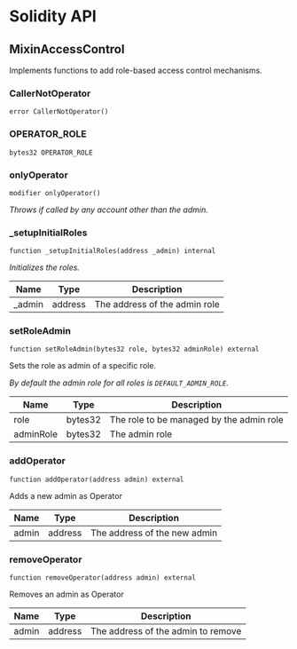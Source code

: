 # Solidity API

## MixinAccessControl

Implements functions to add  role-based access control mechanisms.

### CallerNotOperator

```solidity
error CallerNotOperator()
```

### OPERATOR_ROLE

```solidity
bytes32 OPERATOR_ROLE
```

### onlyOperator

```solidity
modifier onlyOperator()
```

_Throws if called by any account other than the admin._

### _setupInitialRoles

```solidity
function _setupInitialRoles(address _admin) internal
```

_Initializes the roles._

| Name | Type | Description |
| ---- | ---- | ----------- |
| _admin | address | The address of the admin role |

### setRoleAdmin

```solidity
function setRoleAdmin(bytes32 role, bytes32 adminRole) external
```

Sets the role as admin of a specific role.

_By default the admin role for all roles is `DEFAULT_ADMIN_ROLE`._

| Name | Type | Description |
| ---- | ---- | ----------- |
| role | bytes32 | The role to be managed by the admin role |
| adminRole | bytes32 | The admin role |

### addOperator

```solidity
function addOperator(address admin) external
```

Adds a new admin as Operator

| Name | Type | Description |
| ---- | ---- | ----------- |
| admin | address | The address of the new admin |

### removeOperator

```solidity
function removeOperator(address admin) external
```

Removes an admin as Operator

| Name | Type | Description |
| ---- | ---- | ----------- |
| admin | address | The address of the admin to remove |

